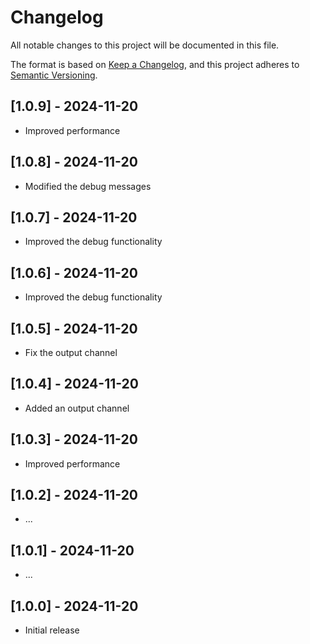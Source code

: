# Changelog

All notable changes to this project will be documented in this file.

The format is based on [Keep a Changelog](https://keepachangelog.com/en/1.1.0/),
and this project adheres to [Semantic Versioning](https://semver.org/spec/v2.0.0.html).

## [1.0.9] - 2024-11-20

-   Improved performance

## [1.0.8] - 2024-11-20

-   Modified the debug messages

## [1.0.7] - 2024-11-20

-   Improved the debug functionality

## [1.0.6] - 2024-11-20

-   Improved the debug functionality

## [1.0.5] - 2024-11-20

-   Fix the output channel

## [1.0.4] - 2024-11-20

-   Added an output channel

## [1.0.3] - 2024-11-20

-   Improved performance

## [1.0.2] - 2024-11-20

-   ...

## [1.0.1] - 2024-11-20

-   ...

## [1.0.0] - 2024-11-20

-   Initial release
